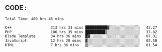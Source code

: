 ## CODE :
<!--START_SECTION:waka-->

```txt
Total Time: 489 hrs 46 mins

C++                  213 hrs 31 mins ██████████▓░░░░░░░░░░░░░░   43.27 %
PHP                  186 hrs 39 mins █████████▒░░░░░░░░░░░░░░░   37.82 %
Blade Template       34 hrs 36 mins  █▓░░░░░░░░░░░░░░░░░░░░░░░   07.01 %
JavaScript           12 hrs 20 mins  ▓░░░░░░░░░░░░░░░░░░░░░░░░   02.50 %
HTML                 7 hrs 36 mins   ▒░░░░░░░░░░░░░░░░░░░░░░░░   01.54 %
```

<!--END_SECTION:waka-->
